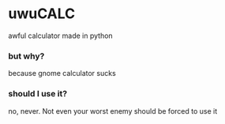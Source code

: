 # uwuCALC
awful calculator made in python

### but why?
because gnome calculator sucks

### should I use it?
no, never. Not even your worst enemy should be forced to use it


